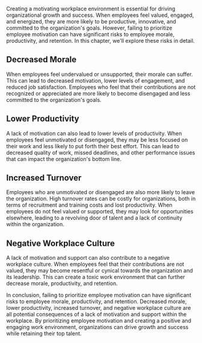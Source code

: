 
Creating a motivating workplace environment is essential for driving organizational growth and success. When employees feel valued, engaged, and energized, they are more likely to be productive, innovative, and committed to the organization's goals. However, failing to prioritize employee motivation can have significant risks to employee morale, productivity, and retention. In this chapter, we'll explore these risks in detail.

Decreased Morale
----------------

When employees feel undervalued or unsupported, their morale can suffer. This can lead to decreased motivation, lower levels of engagement, and reduced job satisfaction. Employees who feel that their contributions are not recognized or appreciated are more likely to become disengaged and less committed to the organization's goals.

Lower Productivity
------------------

A lack of motivation can also lead to lower levels of productivity. When employees feel unmotivated or disengaged, they may be less focused on their work and less likely to put forth their best effort. This can lead to decreased quality of work, missed deadlines, and other performance issues that can impact the organization's bottom line.

Increased Turnover
------------------

Employees who are unmotivated or disengaged are also more likely to leave the organization. High turnover rates can be costly for organizations, both in terms of recruitment and training costs and lost productivity. When employees do not feel valued or supported, they may look for opportunities elsewhere, leading to a revolving door of talent and a lack of continuity within the organization.

Negative Workplace Culture
--------------------------

A lack of motivation and support can also contribute to a negative workplace culture. When employees feel that their contributions are not valued, they may become resentful or cynical towards the organization and its leadership. This can create a toxic work environment that can further decrease morale, productivity, and retention.

In conclusion, failing to prioritize employee motivation can have significant risks to employee morale, productivity, and retention. Decreased morale, lower productivity, increased turnover, and negative workplace culture are all potential consequences of a lack of motivation and support within the workplace. By prioritizing employee motivation and creating a positive and engaging work environment, organizations can drive growth and success while retaining their top talent.
